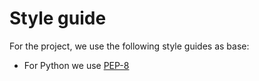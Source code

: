 # Style guide

For the project, we use the following style guides as base:

-   For Python we use [PEP-8](https://www.python.org/dev/peps/pep-0008/)